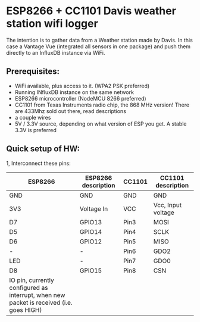 ESP8266 + CC1101 Davis weather station wifi logger
==================================================

The intention is to gather data from a Weather station made by Davis.
In this case a Vantage Vue (integrated all sensors in one package) and
push them directly to an InfluxDB instance via WiFi.

Prerequisites:
--------------
- WiFi available, plus access to it. (WPA2 PSK preferred)
- Running INfluxDB instance on the same network
- ESP8266 microcontroller (NodeMCU 8266 preferred)
- CC1101 from Texas Instruments radio chip, the 868 MHz version! There are 433Mhz sold out there, read descriptions
- a couple wires
- 5V / 3.3V source, depending on what version of ESP you get. A stable 3.3V is preferred

Quick setup of HW:
------------------
1, Interconnect these pins:

ESP8266 | ESP8266 description | CC1101 | CC1101 description |
|-------|---------------------|--------|--------------------|
|GND    | GND                 | GND    | GND                |
|3V3    | Voltage In          | VCC    | Vcc, Input voltage |
|D7     | GPIO13              | Pin3   | MOSI               |
|D5     | GPIO14              | Pin4   | SCLK               |
|D6     | GPIO12              | Pin5   | MISO               |
|-      | -                   | Pin6   | GDO2               |
|LED    | -                   | Pin7   | GDO0               |
|D8     | GPIO15              | Pin8   | CSN                |
IO pin, currently configured as interrupt, when new packet is received (i.e. goes HIGH) |
